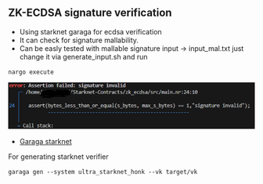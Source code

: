 ## ZK-ECDSA signature verification

- Using starknet garaga for ecdsa verification
- It can check for signature mallability. 
- Can be easly tested with mallable signature input -> input_mal.txt just change it via generate_input.sh and run

```
nargo execute 
```

![Sig-Mal](./images/Ekran%20Alıntısı.PNG)

- [Garaga starknet](https://garaga.gitbook.io/garaga/smart-contract-generators/noir)

For generating starknet verifier 

```
garaga gen --system ultra_starknet_honk --vk target/vk
```